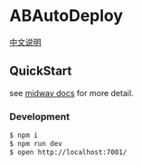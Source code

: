 <!--
 * @Author: ABpasser
 * @Date: 1985-10-26 16:15:00
 * @LastEditors  : ABpasser
 * @LastEditTime : 2020-01-21 12:58:26
 * @Description:
 -->

# ABAutoDeploy

[中文说明](https://github.com/ABpasser/ABAutoDeploy/blob/master/README.zh-CN.md)

## QuickStart

<!-- add docs here for user -->

see [midway docs](https://midwayjs.org/midway/en/guide.html#introduction) for more detail.

### Development

```bash
$ npm i
$ npm run dev
$ open http://localhost:7001/
```

